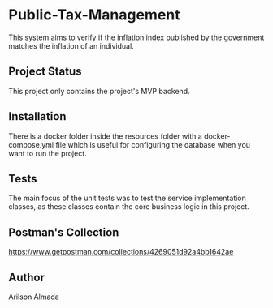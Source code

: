 # Public-Tax-Management
This system aims to verify if the inflation index published by the government matches the inflation of an individual.

## Project Status
This project only contains the project's MVP backend.

## Installation
There is a docker folder inside the resources folder with a docker-compose.yml file which is useful for configuring the database when you want to run the project.

## Tests
The main focus of the unit tests was to test the service implementation classes, as these classes contain the core business logic in this project.

## Postman's Collection
https://www.getpostman.com/collections/4269051d92a4bb1642ae

## Author
Arilson Almada






